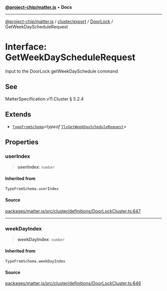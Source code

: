 [**@project-chip/matter.js**](../../../../../README.md) • **Docs**

***

[@project-chip/matter.js](../../../../../modules.md) / [cluster/export](../../../README.md) / [DoorLock](../README.md) / GetWeekDayScheduleRequest

# Interface: GetWeekDayScheduleRequest

Input to the DoorLock getWeekDaySchedule command

## See

MatterSpecification.v11.Cluster § 5.2.4

## Extends

- [`TypeFromSchema`](../../../../../tlv/export/README.md#typefromschemas)\<*typeof* [`TlvGetWeekDayScheduleRequest`](../README.md#tlvgetweekdayschedulerequest)\>

## Properties

### userIndex

> **userIndex**: `number`

#### Inherited from

`TypeFromSchema.userIndex`

#### Source

[packages/matter.js/src/cluster/definitions/DoorLockCluster.ts:647](https://github.com/project-chip/matter.js/blob/7a8cbb56b87d4ccf34bec5a9a95ab40a1711324f/packages/matter.js/src/cluster/definitions/DoorLockCluster.ts#L647)

***

### weekDayIndex

> **weekDayIndex**: `number`

#### Inherited from

`TypeFromSchema.weekDayIndex`

#### Source

[packages/matter.js/src/cluster/definitions/DoorLockCluster.ts:646](https://github.com/project-chip/matter.js/blob/7a8cbb56b87d4ccf34bec5a9a95ab40a1711324f/packages/matter.js/src/cluster/definitions/DoorLockCluster.ts#L646)
